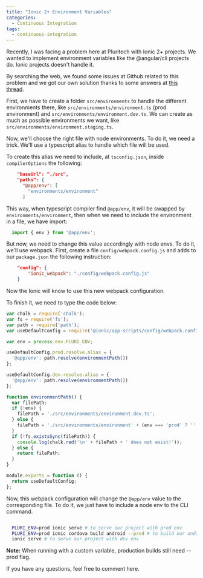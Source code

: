 ```yaml
---
title: "Ionic 2+ Environment Variables"
categories:
  - Continuous Integration
tags:
  - continuous-integration
---
```


Recently, I was facing a problem here at Pluritech with Ionic 2+ projects. We wanted to implement environment variables like the @angular/cli projects do. Ionic projects doesn't handle it.

By searching the web, we found some issues at Github related to this problem and we got our own solution thanks to some answers at [this thread](https://github.com/ionic-team/ionic-cli/issues/1205).

First, we have to create a folder ``src/environments`` to handle the different environments there, like ``src/environments/environment.ts`` (prod environment) and ``src/environments/environment.dev.ts``. We can create as much as possible environments we want, like ``src/environments/environment.staging.ts``.

Now, we'll choose the right file with node environments. To do it, we need a trick. We'll use a typescript alias to handle which file will be used.

To create this alias we need to include, at ``tsconfig.json``, inside ``compilerOptions`` the following:

```json
    "baseUrl": "./src",
    "paths": {
      "@app/env": [
        "environments/environment"
      ]
```

This way, when typescript compiler find ``@app/env``, it will be swapped by ``environments/environment``, then when we need to include the environment in a file, we have import:

```typescript
  import { env } from '@app/env';
```

But now, we need to change this value accordingly with node envs. To do it, we'll use webpack. First, create a file ``config/webpack.config.js`` and adds to our ``package.json`` the following instruction:

```json
    "config": {
        "ionic_webpack": "./config/webpack.config.js"
    }
```

Now the Ionic will know to use this new webpack configuration.

To finish it, we need to type the code below:

```js
var chalk = require('chalk');
var fs = require('fs');
var path = require('path');
var useDefaultConfig = require('@ionic/app-scripts/config/webpack.config.js');

var env = process.env.PLURI_ENV;

useDefaultConfig.prod.resolve.alias = {
  '@app/env': path.resolve(environmentPath())
};

useDefaultConfig.dev.resolve.alias = {
  '@app/env': path.resolve(environmentPath())
};

function environmentPath() {
  var filePath;
  if (!env) {
    filePath = './src/environments/environment.dev.ts';
  } else {
    filePath = './src/environments/environment' + (env === 'prod' ? '' : '.' + env) + '.ts';
  }
  if (!fs.existsSync(filePath)) {
    console.log(chalk.red('\n' + filePath + ' does not exist!'));
  } else {
    return filePath;
  }
}

module.exports = function () {
  return useDefaultConfig;
};

```

Now, this webpack configuration will change the ``@app/env`` value to the corresponding file. To do it, we just have to include a node env to the CLI command.

```bash

  PLURI_ENV=prod ionic serve # to serve our project with prod env
  PLURI_ENV=prod ionic cordova build android --prod # to build our android project with prod env
  ionic serve # to serve our project with dev env

```

<strong>Note:</strong> When running with a custom variable, production builds still need --prod flag.


If you have any questions, feel free to comment here.
